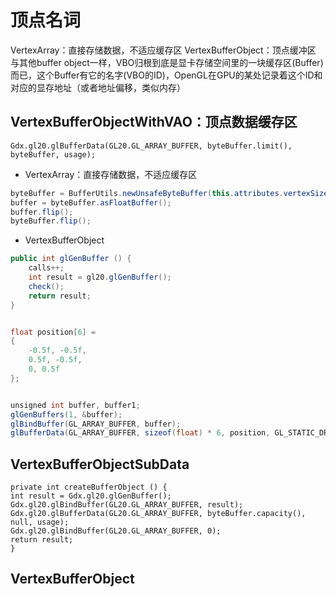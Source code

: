 # 顶点名词

VertexArray：直接存储数据，不适应缓存区
VertexBufferObject：顶点缓冲区   与其他buffer object一样，VBO归根到底是显卡存储空间里的一块缓存区(Buffer)而已，这个Buffer有它的名字(VBO的ID)，OpenGL在GPU的某处记录着这个ID和对应的显存地址（或者地址偏移，类似内存）

## VertexBufferObjectWithVAO：顶点数据缓存区

```
Gdx.gl20.glBufferData(GL20.GL_ARRAY_BUFFER, byteBuffer.limit(), byteBuffer, usage);
```

- VertexArray：直接存储数据，不适应缓存区

```java
byteBuffer = BufferUtils.newUnsafeByteBuffer(this.attributes.vertexSize * numVertices);
buffer = byteBuffer.asFloatBuffer();
buffer.flip();
byteBuffer.flip();
```

- VertexBufferObject

```java
public int glGenBuffer () {
    calls++;
    int result = gl20.glGenBuffer();
    check();
    return result;
}


float position[6] =
{
    -0.5f, -0.5f,
    0.5f, -0.5f,
    0, 0.5f
};


unsigned int buffer, buffer1;
glGenBuffers(1, &buffer);
glBindBuffer(GL_ARRAY_BUFFER, buffer);
glBufferData(GL_ARRAY_BUFFER, sizeof(float) * 6, position, GL_STATIC_DRAW);
```

## VertexBufferObjectSubData

```
private int createBufferObject () {
int result = Gdx.gl20.glGenBuffer();
Gdx.gl20.glBindBuffer(GL20.GL_ARRAY_BUFFER, result);
Gdx.gl20.glBufferData(GL20.GL_ARRAY_BUFFER, byteBuffer.capacity(), null, usage);
Gdx.gl20.glBindBuffer(GL20.GL_ARRAY_BUFFER, 0);
return result;
}
```



## VertexBufferObject












